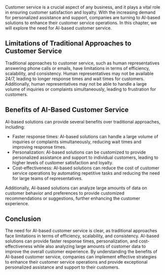 
Customer service is a crucial aspect of any business, and it plays a vital role in ensuring customer satisfaction and loyalty. With the increasing demand for personalized assistance and support, companies are turning to AI-based solutions to enhance their customer service operations. In this chapter, we will explore the need for AI-based customer service.

Limitations of Traditional Approaches to Customer Service
---------------------------------------------------------

Traditional approaches to customer service, such as human representatives answering phone calls or emails, have limitations in terms of efficiency, scalability, and consistency. Human representatives may not be available 24/7, leading to longer response times and wait times for customers. Additionally, human representatives may not be able to handle a large volume of inquiries or complaints simultaneously, leading to frustration for customers.

Benefits of AI-Based Customer Service
-------------------------------------

AI-based solutions can provide several benefits over traditional approaches, including:

* Faster response times: AI-based solutions can handle a large volume of inquiries or complaints simultaneously, reducing wait times and improving response times.
* Personalization: AI-based solutions can be customized to provide personalized assistance and support to individual customers, leading to higher levels of customer satisfaction and loyalty.
* Cost-effectiveness: AI-based solutions can reduce the cost of customer service operations by automating repetitive tasks and reducing the need for large teams of representatives.

Additionally, AI-based solutions can analyze large amounts of data on customer behavior and preferences to provide customized recommendations or suggestions, further enhancing the customer experience.

Conclusion
----------

The need for AI-based customer service is clear, as traditional approaches face limitations in terms of efficiency, scalability, and consistency. AI-based solutions can provide faster response times, personalization, and cost-effectiveness while also analyzing large amounts of customer data to improve the overall customer experience. By understanding the benefits of AI-based customer service, companies can implement effective strategies to enhance their customer service operations and provide exceptional personalized assistance and support to their customers.
